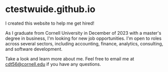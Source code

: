 # ctestwuide.github.io

I created this website to help me get hired!

As I graduate from Cornell University in December of 2023 with a master's degree in business, I'm looking for new job opportunities.
I'm open to roles across several sectors, including accounting, finance, analytics, consulting, and  software development.

Take a look and learn more about me. Feel free to email me at cdt56@cornell.edu if you have any questions.
